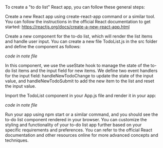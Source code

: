 To create a "to do list" React app, you can follow these general steps:

Create a new React app using create-react-app command or a similar tool. You can follow the instructions in the official React documentation to get started: https://reactjs.org/docs/create-a-new-react-app.html

Create a new component for the to-do list, which will render the list items and handle user input. You can create a new file TodoList.js in the src folder and define the component as follows:

*code in note file*

In this component, we use the useState hook to manage the state of the to-do list items and the input field for new items. We define two event handlers for the input field: handleNewTodoChange to update the state of the input value, and handleNewTodoSubmit to add the new item to the list and reset the input value.

Import the TodoList component in your App.js file and render it in your app:

*code in note file*

Run your app using npm start or a similar command, and you should see the to-do list component rendered in your browser.
You can customize the styling and functionality of your to-do list app further based on your specific requirements and preferences. You can refer to the official React documentation and other resources online for more advanced concepts and techniques.
